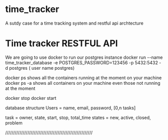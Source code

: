 # time_tracker
A sutdy case for a time tracking system and restful api archtecture


# Time tracker RESTFUL API 


We are going to use docker to run our postgres instance
docker run --name time_tracker_database -e POSTGRES_PASSWORD=123456 -p 5432:5432 -d postgres ( user name postgres)

docker ps shows all the containers running at the moment on your machine
docker ps -a shows all containers on your machine even those not running at the moment

docker stop <container-name>
docker start <container-name>


database structure
Users = name, email, password, [0,n tasks]


task = owner, state, start, stop, total_time
states = new, active, closed, problem

///////////////////////////////////////////////////////



